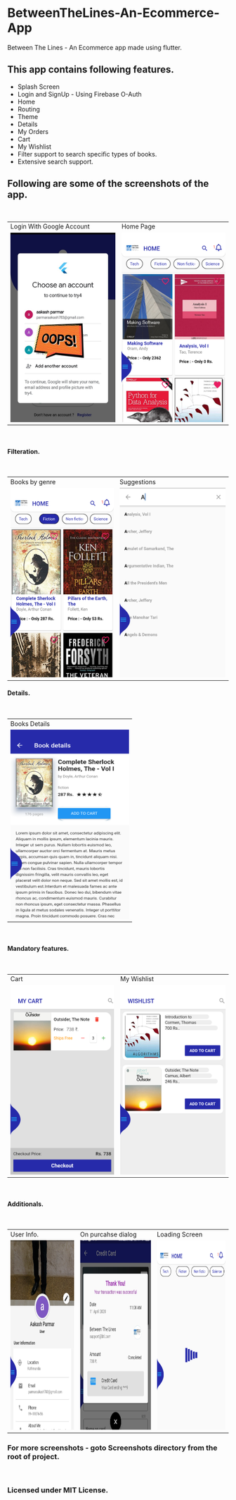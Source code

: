 # BetweenTheLines-An-Ecommerce-App
Between The Lines - An Ecommerce app made using flutter.<br>

<h2>This app contains following features.</h2>
<ul>
  <li>Splash Screen</li>
  <li>Login and SignUp - Using Firebase O-Auth</li>
  <li>Home</li>
  <li>Routing</li>
  <li>Theme</li>
  <li>Details</li>
  <li>My Orders</li>
  <li>Cart</li>
  <li>My Wishlist</li>
  <li>Filter support to search specific types of books.</li>
  <li>Extensive search support.</li>
</ul>

<h2>Following are some of the screenshots of the app.</h2>
<br>
<table>
  <tr>
    <td>Login With Google Account</td>
    <td>Home Page</td>
  </tr>
  <tr>
    <td><img src='Screenshots/Sele.jpg' height=430 width=270></img></td>
    <td><img src='Screenshots/Homepage.png' height=430 width=270></img></td>
  </tr>
</table>

<br>
<h4>Filteration.</h4>
<br>
<table>
  <tr>
    <td>Books by genre</td>
    <td>Suggestions</td>
  </tr>
  <tr>
    <td><img src='Screenshots/Books by genre.png' height=430 width=270></img></td>
    <td><img src='Screenshots/Search.jpg' height=430 width=270></img></td>
  </tr>
</table>

<h4>Details.</h4>
<br>
<table>
  <tr>
    <td>Books Details</td>
  </tr>
  <tr>
    <td><img src='Screenshots/Book Details.png' height=430 width=270></img></td>
  </tr>
</table>

<br>
<h4>Mandatory features.</h4>
<br>
<table>
  <tr>
    <td>Cart</td>
    <td>My Wishlist</td>
  </tr>
  <tr>
    <td><img src='Screenshots/Cart.png' height=430 width=270></img></td>
    <td><img src='Screenshots/Wishlist.png' height=430 width=270></img></td>
  </tr>
</table>

<br>
<h4>Additionals.</h4>
<br>
<table>
  <tr>
    <td>User Info.</td>
    <td>On purcahse dialog</td>
    <td>Loading Screen</td>
  </tr>
  <tr>
    <td><img src='Screenshots/User Info.jpg' height=430 width=270></img></td>
    <td><img src='Screenshots/Success Dialog.jpg' height=430 width=270></img></td>
    <td><img src='Screenshots/Loading......png' height=430 width=270></img></td>
  </tr>
</table>

<h3>For more screenshots - goto Screenshots directory from the root of project.</h3>
<br>
<h3>Licensed under MIT License.</h3>
